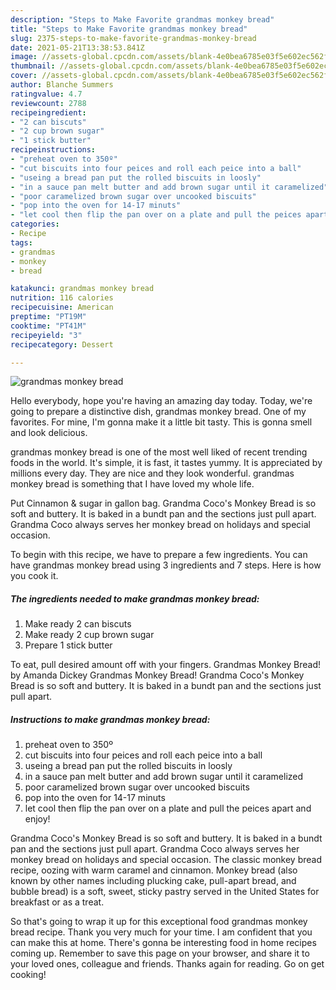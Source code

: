 ```yaml
---
description: "Steps to Make Favorite grandmas monkey bread"
title: "Steps to Make Favorite grandmas monkey bread"
slug: 2375-steps-to-make-favorite-grandmas-monkey-bread
date: 2021-05-21T13:38:53.841Z
image: //assets-global.cpcdn.com/assets/blank-4e0bea6785e03f5e602ec562f230caae08da540cada707380b4fe1bbebba43da.png
thumbnail: //assets-global.cpcdn.com/assets/blank-4e0bea6785e03f5e602ec562f230caae08da540cada707380b4fe1bbebba43da.png
cover: //assets-global.cpcdn.com/assets/blank-4e0bea6785e03f5e602ec562f230caae08da540cada707380b4fe1bbebba43da.png
author: Blanche Summers
ratingvalue: 4.7
reviewcount: 2788
recipeingredient:
- "2 can biscuts"
- "2 cup brown sugar"
- "1 stick butter"
recipeinstructions:
- "preheat oven to 350º"
- "cut biscuits into four peices and roll each peice into a ball"
- "useing a bread pan put the rolled biscuits in loosly"
- "in a sauce pan melt butter and add brown sugar until it caramelized"
- "poor caramelized brown sugar over uncooked biscuits"
- "pop into the oven for 14-17 minuts"
- "let cool then flip the pan over on a plate and pull the peices apart and enjoy!"
categories:
- Recipe
tags:
- grandmas
- monkey
- bread

katakunci: grandmas monkey bread 
nutrition: 116 calories
recipecuisine: American
preptime: "PT19M"
cooktime: "PT41M"
recipeyield: "3"
recipecategory: Dessert

---
```



![grandmas monkey bread](//assets-global.cpcdn.com/assets/blank-4e0bea6785e03f5e602ec562f230caae08da540cada707380b4fe1bbebba43da.png)

Hello everybody, hope you're having an amazing day today. Today, we're going to prepare a distinctive dish, grandmas monkey bread. One of my favorites. For mine, I'm gonna make it a little bit tasty. This is gonna smell and look delicious.

grandmas monkey bread is one of the most well liked of recent trending foods in the world. It's simple, it is fast, it tastes yummy. It is appreciated by millions every day. They are nice and they look wonderful. grandmas monkey bread is something that I have loved my whole life.

Put Cinnamon &amp; sugar in gallon bag. Grandma Coco&#39;s Monkey Bread is so soft and buttery. It is baked in a bundt pan and the sections just pull apart. Grandma Coco always serves her monkey bread on holidays and special occasion.


To begin with this recipe, we have to prepare a few ingredients. You can have grandmas monkey bread using 3 ingredients and 7 steps. Here is how you cook it.

<!--inarticleads1-->

##### The ingredients needed to make grandmas monkey bread:

1. Make ready 2 can biscuts
1. Make ready 2 cup brown sugar
1. Prepare 1 stick butter


To eat, pull desired amount off with your fingers. Grandmas Monkey Bread! by Amanda Dickey Grandmas Monkey Bread! Grandma Coco&#39;s Monkey Bread is so soft and buttery. It is baked in a bundt pan and the sections just pull apart. 

<!--inarticleads2-->

##### Instructions to make grandmas monkey bread:

1. preheat oven to 350º
1. cut biscuits into four peices and roll each peice into a ball
1. useing a bread pan put the rolled biscuits in loosly
1. in a sauce pan melt butter and add brown sugar until it caramelized
1. poor caramelized brown sugar over uncooked biscuits
1. pop into the oven for 14-17 minuts
1. let cool then flip the pan over on a plate and pull the peices apart and enjoy!


Grandma Coco&#39;s Monkey Bread is so soft and buttery. It is baked in a bundt pan and the sections just pull apart. Grandma Coco always serves her monkey bread on holidays and special occasion. The classic monkey bread recipe, oozing with warm caramel and cinnamon. Monkey bread (also known by other names including plucking cake, pull-apart bread, and bubble bread) is a soft, sweet, sticky pastry served in the United States for breakfast or as a treat. 

So that's going to wrap it up for this exceptional food grandmas monkey bread recipe. Thank you very much for your time. I am confident that you can make this at home. There's gonna be interesting food in home recipes coming up. Remember to save this page on your browser, and share it to your loved ones, colleague and friends. Thanks again for reading. Go on get cooking!
